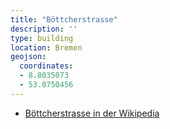 ```yaml
---
title: "Böttcherstrasse"
description: ''
type: building
location: Bremen
geojson:
  coordinates:
  - 8.8035073
  - 53.0750456
---
```


* [Böttcherstrasse in der Wikipedia](https://de.wikipedia.org/wiki/B%C3%B6ttcherstra%C3%9Fe_(Bremen))
